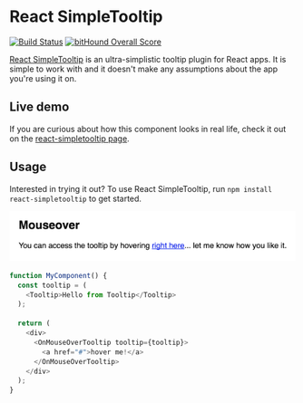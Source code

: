 # React SimpleTooltip

[![Build Status](https://travis-ci.org/sergiocruz/react-simpletooltip.svg?branch=master)](https://travis-ci.org/sergiocruz/react-simpletooltip)
[![bitHound Overall Score](https://www.bithound.io/github/sergiocruz/react-simpletooltip/badges/score.svg)](https://www.bithound.io/github/sergiocruz/react-simpletooltip)

[React SimpleTooltip](https://github.com/sergiocruz/react-simpletooltip) is an ultra-simplistic tooltip plugin for React apps. It is simple to work with and it doesn't make any assumptions about the app you're using it on.

## Live demo

If you are curious about how this component looks in real life, check it out on the [react-simpletooltip page](https://sergiocruz.github.io/react-simpletooltip).

## Usage

Interested in trying it out? To use React SimpleTooltip, run `npm install react-simpletooltip` to get started.

![](public/demo.gif)

```javascript
function MyComponent() {
  const tooltip = (
    <Tooltip>Hello from Tooltip</Tooltip>
  );

  return (
    <div>
      <OnMouseOverTooltip tooltip={tooltip}>
        <a href="#">hover me!</a>
      </OnMouseOverTooltip>
    </div>
  );
}
```
